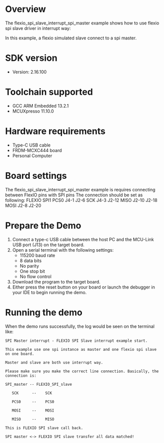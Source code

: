 Overview
========
The flexio_spi_slave_interrupt_spi_master example shows how to use flexio spi slave driver in interrupt way:

In this example, a flexio simulated slave connect to a spi master.

SDK version
===========
- Version: 2.16.100

Toolchain supported
===================
- GCC ARM Embedded  13.2.1
- MCUXpresso  11.10.0

Hardware requirements
=====================
- Type-C USB cable
- FRDM-MCXC444 board
- Personal Computer

Board settings
==============
The flexio_spi_slave_interrupt_spi_master example is requires connecting between FlexIO pins with SPI pins
The connection should be set as following:
	FLEXIO       SPI1
PCS0    J4-1         J2-6
SCK     J4-3         J2-12
MISO    J2-10        J2-18
MOSI    J2-8         J2-20

Prepare the Demo
================
1.  Connect a type-c USB cable between the host PC and the MCU-Link USB port (J13) on the target board.
2.  Open a serial terminal with the following settings:
    - 115200 baud rate
    - 8 data bits
    - No parity
    - One stop bit
    - No flow control
3.  Download the program to the target board.
4.  Either press the reset button on your board or launch the debugger in your IDE to begin running the demo.

Running the demo
================
When the demo runs successfully, the log would be seen on the terminal like:

~~~~~~~~~~~~~~~~~~~~~
SPI Master interrupt - FLEXIO SPI Slave interrupt example start.

This example use one spi instance as master and one flexio spi slave on one board.

Master and slave are both use interrupt way.

Please make sure you make the correct line connection. Basically, the connection is:

SPI_master -- FLEXIO_SPI_slave

   SCK      --    SCK

   PCS0     --    PCS0

   MOSI     --    MOSI

   MISO     --    MISO

This is FLEXIO SPI slave call back.

SPI master <-> FLEXIO SPI slave transfer all data matched!
~~~~~~~~~~~~~~~~~~~~~
